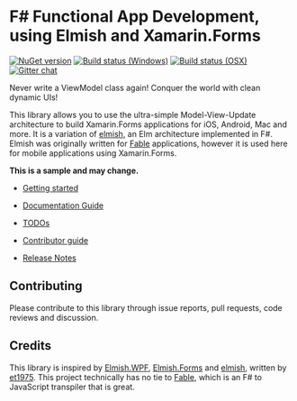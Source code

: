 F# Functional App Development, using Elmish and Xamarin.Forms 
=======

[![NuGet version](https://badge.fury.io/nu/Fabulous.svg)](https://badge.fury.io/nu/Fabulous) [![Build status (Windows)](https://ci.appveyor.com/api/projects/status/4qajefd4c6sbjfrt/branch/master?svg=true)](https://ci.appveyor.com/project/dsyme/elmish-xamarinforms/branch/master)  [![Build status (OSX)](https://ci.appveyor.com/api/projects/status/4qajefd4c6sbjfrt/branch/master?svg=true)](https://travis-ci.org/fsprojects/Fabulous.svg?branch=master) [![Gitter chat](https://badges.gitter.im/gitterHQ/gitter.png)](https://gitter.im/fsprojects/Fabulous)

Never write a ViewModel class again! Conquer the world with clean dynamic UIs!

This library allows you to use the ultra-simple Model-View-Update architecture to build Xamarin.Forms applications for iOS, Android, Mac and more. It is a variation of [elmish](https://elmish.github.io/), an Elm architecture implemented in F#. Elmish was originally written for [Fable](https://github.com/fable-compiler) applications, however it is used here for mobile applications using Xamarin.Forms.

**This is a sample and may change.**

* [Getting started](https://fsprojects.github.io/Fabulous/index.html#getting=started)

* [Documentation Guide](https://fsprojects.github.io/Fabulous/guide.html)

* [TODOs](https://github.com/fsprojects/Fabulous/blob/master/ROADMAP.md)

* [Contributor guide](DEVGUIDE.md)

* [Release Notes](RELEASE_NOTES.md)

## Contributing

Please contribute to this library through issue reports, pull requests, code reviews and discussion.

Credits
-----
This library is inspired by [Elmish.WPF](https://github.com/Prolucid/Elmish.WPF), [Elmish.Forms](https://github.com/dboris/fabulous) and [elmish](https://github.com/elmish/elmish), written by [et1975](https://github.com/et1975). This project technically has no tie to [Fable](http://fable.io/), which is an F# to JavaScript transpiler that is great.
